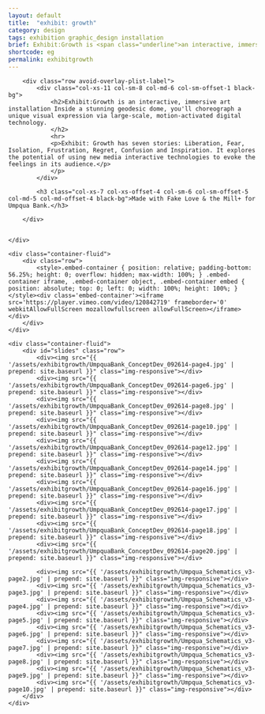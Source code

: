 ```yaml
---
layout: default
title:  "exhibit: growth"
category: design
tags: exhibition graphic_design installation
brief: Exhibit:Growth is <span class="underline">an interactive, immersive</span> exploration of human potential. Inside a stunning geodesic dome, you’ll <span class="underline">choreograph a unique visual expression via large-scale, motion-activated digital technology<span class="underline">.
shortcode: eg
permalink: exhibitgrowth
---
```


<div class="content-container" id="exhibit-growth">
	<div class="container-fluid" id="bg-container">

		<div class="row avoid-overlay-plist-label">
			<div class="col-xs-11 col-sm-8 col-md-6 col-sm-offset-1 black-bg">
				<h2>Exhibit:Growth is an interactive, immersive art installation Inside a stunning geodesic dome, you'll choreograph a unique visual expression via large-scale, motion-activated digital technology.
				</h2>
				<hr>
				<p>Exhibit: Growth has seven stories: Liberation, Fear, Isolation, Frustration, Regret, Confusion and Inspiration. It explores the potential of using new media interactive technologies to evoke the feelings in its audience.</p>
				</p>
			</div>

			<h3 class="col-xs-7 col-xs-offset-4 col-sm-6 col-sm-offset-5 col-md-5 col-md-offset-4 black-bg">Made with Fake Love & the Mill+ for Umpqua Bank.</h3>

		</div>


	</div>
	
	<div class="container-fluid">
		<div class="row">
			<style>.embed-container { position: relative; padding-bottom: 56.25%; height: 0; overflow: hidden; max-width: 100%; } .embed-container iframe, .embed-container object, .embed-container embed { position: absolute; top: 0; left: 0; width: 100%; height: 100%; }</style><div class='embed-container'><iframe src='https://player.vimeo.com/video/120842719' frameborder='0' webkitAllowFullScreen mozallowfullscreen allowFullScreen></iframe></div>
		</div>
	</div>

	<div class="container-fluid">
		<div id="slides" class="row">
			<div><img src="{{ '/assets/exhibitgrowth/UmpquaBank_ConceptDev_092614-page4.jpg' | prepend: site.baseurl }}" class="img-responsive"></div>
			<div><img src="{{ '/assets/exhibitgrowth/UmpquaBank_ConceptDev_092614-page6.jpg' | prepend: site.baseurl }}" class="img-responsive"></div>
			<div><img src="{{ '/assets/exhibitgrowth/UmpquaBank_ConceptDev_092614-page8.jpg' | prepend: site.baseurl }}" class="img-responsive"></div>
			<div><img src="{{ '/assets/exhibitgrowth/UmpquaBank_ConceptDev_092614-page10.jpg' | prepend: site.baseurl }}" class="img-responsive"></div>
			<div><img src="{{ '/assets/exhibitgrowth/UmpquaBank_ConceptDev_092614-page12.jpg' | prepend: site.baseurl }}" class="img-responsive"></div>
			<div><img src="{{ '/assets/exhibitgrowth/UmpquaBank_ConceptDev_092614-page14.jpg' | prepend: site.baseurl }}" class="img-responsive"></div>
			<div><img src="{{ '/assets/exhibitgrowth/UmpquaBank_ConceptDev_092614-page16.jpg' | prepend: site.baseurl }}" class="img-responsive"></div>
			<div><img src="{{ '/assets/exhibitgrowth/UmpquaBank_ConceptDev_092614-page17.jpg' | prepend: site.baseurl }}" class="img-responsive"></div>
			<div><img src="{{ '/assets/exhibitgrowth/UmpquaBank_ConceptDev_092614-page18.jpg' | prepend: site.baseurl }}" class="img-responsive"></div>
			<div><img src="{{ '/assets/exhibitgrowth/UmpquaBank_ConceptDev_092614-page20.jpg' | prepend: site.baseurl }}" class="img-responsive"></div>

			<div><img src="{{ '/assets/exhibitgrowth/Umpqua_Schematics_v3-page2.jpg' | prepend: site.baseurl }}" class="img-responsive"></div>
			<div><img src="{{ '/assets/exhibitgrowth/Umpqua_Schematics_v3-page3.jpg' | prepend: site.baseurl }}" class="img-responsive"></div>
			<div><img src="{{ '/assets/exhibitgrowth/Umpqua_Schematics_v3-page4.jpg' | prepend: site.baseurl }}" class="img-responsive"></div>
			<div><img src="{{ '/assets/exhibitgrowth/Umpqua_Schematics_v3-page5.jpg' | prepend: site.baseurl }}" class="img-responsive"></div>
			<div><img src="{{ '/assets/exhibitgrowth/Umpqua_Schematics_v3-page6.jpg' | prepend: site.baseurl }}" class="img-responsive"></div>
			<div><img src="{{ '/assets/exhibitgrowth/Umpqua_Schematics_v3-page7.jpg' | prepend: site.baseurl }}" class="img-responsive"></div>
			<div><img src="{{ '/assets/exhibitgrowth/Umpqua_Schematics_v3-page8.jpg' | prepend: site.baseurl }}" class="img-responsive"></div>
			<div><img src="{{ '/assets/exhibitgrowth/Umpqua_Schematics_v3-page9.jpg' | prepend: site.baseurl }}" class="img-responsive"></div>
			<div><img src="{{ '/assets/exhibitgrowth/Umpqua_Schematics_v3-page10.jpg' | prepend: site.baseurl }}" class="img-responsive"></div>
		</div>
	</div>
</div>	